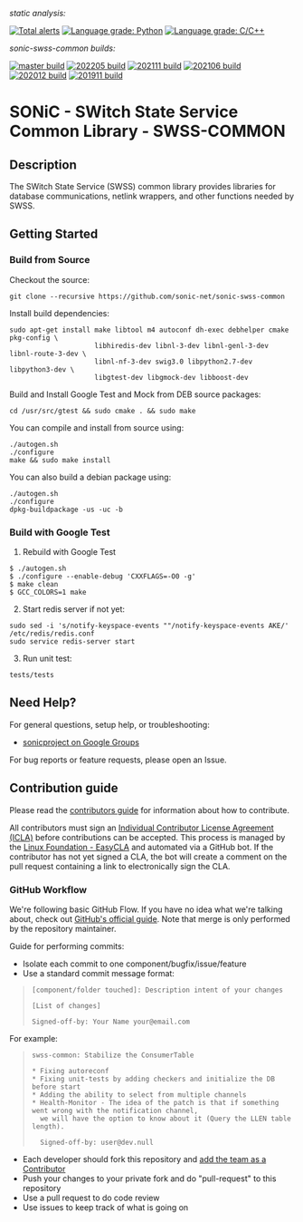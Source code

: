*static analysis:*

[![Total alerts](https://img.shields.io/lgtm/alerts/g/sonic-net/sonic-swss-common.svg?logo=lgtm&logoWidth=18)](https://lgtm.com/projects/g/sonic-net/sonic-swss-common/alerts/)
[![Language grade: Python](https://img.shields.io/lgtm/grade/python/g/sonic-net/sonic-swss-common.svg?logo=lgtm&logoWidth=18)](https://lgtm.com/projects/g/sonic-net/sonic-swss-common/context:python)
[![Language grade: C/C++](https://img.shields.io/lgtm/grade/cpp/g/sonic-net/sonic-swss-common.svg?logo=lgtm&logoWidth=18)](https://lgtm.com/projects/g/sonic-net/sonic-swss-common/context:cpp)

*sonic-swss-common builds:*
 
[![master build](https://dev.azure.com/mssonic/build/_apis/build/status/Azure.sonic-swss-common?branchName=master&label=master)](https://dev.azure.com/mssonic/build/_build/latest?definitionId=9&branchName=master)
[![202205 build](https://dev.azure.com/mssonic/build/_apis/build/status/Azure.sonic-swss-common?branchName=202205&label=202205)](https://dev.azure.com/mssonic/build/_build/latest?definitionId=9&branchName=202205)
[![202111 build](https://dev.azure.com/mssonic/build/_apis/build/status/Azure.sonic-swss-common?branchName=202111&label=202111)](https://dev.azure.com/mssonic/build/_build/latest?definitionId=9&branchName=202111)
[![202106 build](https://dev.azure.com/mssonic/build/_apis/build/status/Azure.sonic-swss-common?branchName=202106&label=202106)](https://dev.azure.com/mssonic/build/_build/latest?definitionId=9&branchName=202106)
[![202012 build](https://dev.azure.com/mssonic/build/_apis/build/status/Azure.sonic-swss-common?branchName=202012&label=202012)](https://dev.azure.com/mssonic/build/_build/latest?definitionId=9&branchName=202012)
[![201911 build](https://dev.azure.com/mssonic/build/_apis/build/status/Azure.sonic-swss-common?branchName=201911&label=201911)](https://dev.azure.com/mssonic/build/_build/latest?definitionId=9&branchName=201911)

# SONiC - SWitch State Service Common Library - SWSS-COMMON

## Description
The SWitch State Service (SWSS) common library provides libraries for database communications, netlink wrappers, and other functions needed by SWSS.

## Getting Started

### Build from Source

Checkout the source:

    git clone --recursive https://github.com/sonic-net/sonic-swss-common


Install build dependencies:

    sudo apt-get install make libtool m4 autoconf dh-exec debhelper cmake pkg-config \
                         libhiredis-dev libnl-3-dev libnl-genl-3-dev libnl-route-3-dev \
                         libnl-nf-3-dev swig3.0 libpython2.7-dev libpython3-dev \
                         libgtest-dev libgmock-dev libboost-dev

Build and Install Google Test and Mock from DEB source packages:

    cd /usr/src/gtest && sudo cmake . && sudo make

You can compile and install from source using:

    ./autogen.sh
    ./configure
    make && sudo make install

You can also build a debian package using:

    ./autogen.sh
    ./configure
    dpkg-buildpackage -us -uc -b

### Build with Google Test
1. Rebuild with Google Test
```
$ ./autogen.sh
$ ./configure --enable-debug 'CXXFLAGS=-O0 -g'
$ make clean
$ GCC_COLORS=1 make
```

2. Start redis server if not yet:
```
sudo sed -i 's/notify-keyspace-events ""/notify-keyspace-events AKE/' /etc/redis/redis.conf
sudo service redis-server start
```

3. Run unit test:
```
tests/tests
```

## Need Help?

For general questions, setup help, or troubleshooting:
- [sonicproject on Google Groups](https://groups.google.com/g/sonicproject)

For bug reports or feature requests, please open an Issue.

## Contribution guide

Please read the [contributors guide](https://github.com/sonic-net/SONiC/blob/gh-pages/CONTRIBUTING.md) for information about how to contribute.

All contributors must sign an [Individual Contributor License Agreement (ICLA)](https://docs.linuxfoundation.org/lfx/easycla/v2-current/contributors/individual-contributor) before contributions can be accepted. This process is managed by the [Linux Foundation - EasyCLA](https://easycla.lfx.linuxfoundation.org/) and automated
via a GitHub bot. If the contributor has not yet signed a CLA, the bot will create a comment on the pull request containing a link to electronically sign the CLA.

### GitHub Workflow

We're following basic GitHub Flow. If you have no idea what we're talking about, check out [GitHub's official guide](https://guides.github.com/introduction/flow/). Note that merge is only performed by the repository maintainer.

Guide for performing commits:

* Isolate each commit to one component/bugfix/issue/feature
* Use a standard commit message format:

>     [component/folder touched]: Description intent of your changes
>
>     [List of changes]
>
> 	  Signed-off-by: Your Name your@email.com

For example:

>     swss-common: Stabilize the ConsumerTable
>
>     * Fixing autoreconf
>     * Fixing unit-tests by adding checkers and initialize the DB before start
>     * Adding the ability to select from multiple channels
>     * Health-Monitor - The idea of the patch is that if something went wrong with the notification channel,
>       we will have the option to know about it (Query the LLEN table length).
>
>       Signed-off-by: user@dev.null


* Each developer should fork this repository and [add the team as a Contributor](https://help.github.com/articles/adding-collaborators-to-a-personal-repository)
* Push your changes to your private fork and do "pull-request" to this repository
* Use a pull request to do code review
* Use issues to keep track of what is going on

